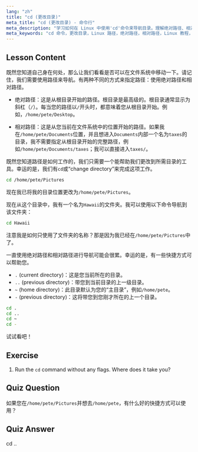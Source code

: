 ```yaml
---
lang: "zh"
title: "cd (更改目录)"
meta_title: "cd (更改目录) - 命令行"
meta_description: "学习如何在 Linux 中使用'cd'命令来导航目录。理解绝对路径、相对路径和有用的快捷方式。开始您的 Linux 之旅！"
meta_keywords: "cd 命令，更改目录，Linux 路径，绝对路径，相对路径，Linux 教程，Linux 初学者，Linux 导航"
---
```


## Lesson Content

既然您知道自己身在何处，那么让我们看看是否可以在文件系统中移动一下。请记住，我们需要使用路径来导航。有两种不同的方式来指定路径：使用绝对路径和相对路径。

- 绝对路径：这是从根目录开始的路径。根目录是最高级的。根目录通常显示为斜杠（`/`）。每当您的路径以`/`开头时，都意味着您从根目录开始。例如，`/home/pete/Desktop`。

- 相对路径：这是从您当前在文件系统中的位置开始的路径。如果我在`/home/pete/Documents`位置，并且想进入`Documents`内部一个名为`taxes`的目录，我不需要指定从根目录开始的完整路径，例如`/home/pete/Documents/taxes`；我可以直接进入`taxes/`。

既然您知道路径是如何工作的，我们只需要一个能帮助我们更改到所需目录的工具。幸运的是，我们有`cd`或“change directory”来完成这项工作。

```bash
cd /home/pete/Pictures
```

现在我已将我的目录位置更改为`/home/pete/Pictures`。

现在从这个目录中，我有一个名为`Hawaii`的文件夹。我可以使用以下命令导航到该文件夹：

```bash
cd Hawaii
```

注意我是如何只使用了文件夹的名称？那是因为我已经在`/home/pete/Pictures`中了。

一直使用绝对路径和相对路径进行导航可能会很累。幸运的是，有一些快捷方式可以帮助您。

- `.` (current directory)：这是您当前所在的目录。
- `..` (previous directory)：带您到当前目录的上一级目录。
- `~` (home directory)：此目录默认为您的“主目录”，例如`/home/pete`。
- `-` (previous directory)：这将带您到您刚才所在的上一个目录。

```bash
cd .
cd ..
cd ~
cd -
```

试试看吧！

## Exercise

1. Run the `cd` command without any flags. Where does it take you?

## Quiz Question

如果您在`/home/pete/Pictures`并想去`/home/pete`，有什么好的快捷方式可以使用？

## Quiz Answer

cd ..
